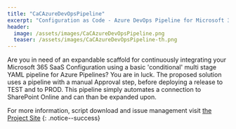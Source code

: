 ```yaml
---
title: "CaCAzureDevOpsPipeline"
excerpt: "Configuration as Code - Azure DevOps Pipeline for Microsoft 365 - Starter"
header:
  image: /assets/images/CaCAzureDevOpsPipeline.png
  teaser: /assets/images/CaCAzureDevOpsPipeline-th.png
---
```


Are you in need of an expandable scaffold for continuously integrating your Microsoft 365 SaaS Configuration using a basic 'conditional' multi stage YAML pipeline for Azure Pipelines? You are in luck. The proposed solution uses a pipeline with a manual Approval step, before deploying a release to TEST and to PROD. This pipeline simply automates a connection to SharePoint Online and can than be expanded upon.

For more information, script download and issue management visit [the Project Site](/CaCAzureDevOpsPipeline)
{: .notice--success}
